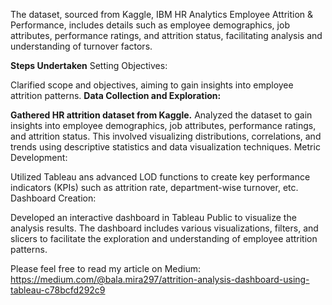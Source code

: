 The dataset, sourced from Kaggle, IBM HR Analytics Employee Attrition & Performance, includes details such as employee demographics, job attributes, performance ratings, and attrition status, facilitating analysis and understanding of turnover factors.

**Steps Undertaken**
Setting Objectives:

Clarified scope and objectives, aiming to gain insights into employee attrition patterns.
**Data Collection and Exploration:**

**Gathered HR attrition dataset from Kaggle.**
Analyzed the dataset to gain insights into employee demographics, job attributes, performance ratings, and attrition status. This involved visualizing distributions, correlations, and trends using descriptive statistics and data visualization techniques.
Metric Development:

Utilized Tableau ans advanced LOD functions to create key performance indicators (KPIs) such as attrition rate, department-wise turnover, etc.
Dashboard Creation:

Developed an interactive dashboard in Tableau Public to visualize the analysis results. The dashboard includes various visualizations, filters, and slicers to facilitate the exploration and understanding of employee attrition patterns.

Please feel free to read my article on Medium: https://medium.com/@bala.mira297/attrition-analysis-dashboard-using-tableau-c78bcfd292c9
